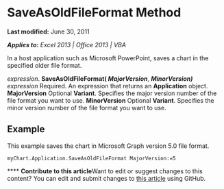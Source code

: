 
# SaveAsOldFileFormat Method

 **Last modified:** June 30, 2011

 _**Applies to:** Excel 2013 | Office 2013 | VBA_

In a host application such as Microsoft PowerPoint, saves a chart in the specified older file format.

 _expression_. **SaveAsOldFileFormat( _MajorVersion_**,  **_MinorVersion)_**
 _expression_ Required. An expression that returns an **Application** object.
 **MajorVersion** Optional **Variant**. Specifies the major version number of the file format you want to use.
 **MinorVersion** Optional **Variant**. Specifies the minor version number of the file format you want to use.

## Example

This example saves the chart in Microsoft Graph version 5.0 file format.


```
myChart.Application.SaveAsOldFileFormat MajorVersion:=5
```


****   **Contribute to this article**Want to edit or suggest changes to this content? You can edit and submit changes to  [this article](https://github.com/jhershey00/VBA_Excel_Test/OpenXMLCon/articles/0fcdaf08-df42-6d0c-702b-4bd522ab0795.md) using GitHub.

